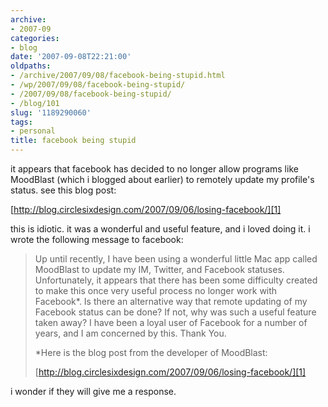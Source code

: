 ```yaml
---
archive:
- 2007-09
categories:
- blog
date: '2007-09-08T22:21:00'
oldpaths:
- /archive/2007/09/08/facebook-being-stupid.html
- /wp/2007/09/08/facebook-being-stupid/
- /2007/09/08/facebook-being-stupid/
- /blog/101
slug: '1189290060'
tags:
- personal
title: facebook being stupid
---
```


it appears that facebook has decided to no longer allow programs like
MoodBlast (which i blogged about earlier) to remotely update my profile's
status. see this blog post:

[http://blog.circlesixdesign.com/2007/09/06/losing-facebook/][1]

this is idiotic. it was a wonderful and useful feature, and i loved doing
it. i wrote the following message to facebook:

> Up until recently, I have been using a wonderful little Mac app called
> MoodBlast to update my IM, Twitter, and Facebook statuses. Unfortunately,
> it appears that there has been some difficulty created to make this once
> very useful process no longer work with Facebook\*. Is there an
> alternative way that remote updating of my Facebook status can be done? If
> not, why was such a useful feature taken away? I have been a loyal user of
> Facebook for a number of years, and I am concerned by this. Thank You.
> 
> \*Here is the blog post from the developer of MoodBlast:
> 
> [http://blog.circlesixdesign.com/2007/09/06/losing-facebook/][1]

i wonder if they will give me a response.

[1]: http://web.archive.org/web/20101231024904/http://blog.circlesixdesign.com/2007/09/06/losing-facebook/



